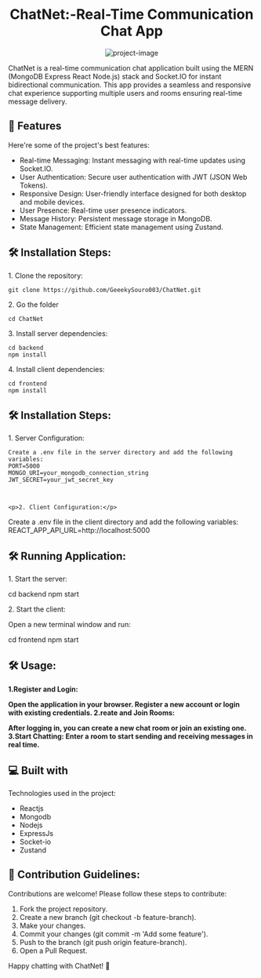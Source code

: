 <h1 align="center" id="title">ChatNet:-Real-Time Communication Chat App</h1>

<p align="center"><img src="https://socialify.git.ci/GeeekySouro003/ChatNet/image?font=Rokkitt&amp;forks=1&amp;language=1&amp;name=1&amp;pattern=Signal&amp;stargazers=1&amp;theme=Auto" alt="project-image"></p>

<p id="description">ChatNet is a real-time communication chat application built using the MERN (MongoDB Express React Node.js) stack and Socket.IO for instant bidirectional communication. This app provides a seamless and responsive chat experience supporting multiple users and rooms ensuring real-time message delivery.</p>

  
  
<h2>🧐 Features</h2>

Here're some of the project's best features:

*   Real-time Messaging: Instant messaging with real-time updates using Socket.IO.
*   User Authentication: Secure user authentication with JWT (JSON Web Tokens).
*   Responsive Design: User-friendly interface designed for both desktop and mobile devices.
*   User Presence: Real-time user presence indicators.
*   Message History: Persistent message storage in MongoDB.
*   State Management: Efficient state management using Zustand.

<h2>🛠️ Installation Steps:</h2>

<p>1. Clone the repository:</p>

```
git clone https://github.com/GeeekySouro003/ChatNet.git 
```

<p>2. Go the folder</p>

```
cd ChatNet
```

<p>3. Install server dependencies:</p>

```
cd backend 
npm install

```

<p>4. Install client dependencies:</p>

```
cd frontend 
npm install
```

<h2>🛠️ Installation Steps:</h2>

<p>1. Server Configuration:</p>

```
Create a .env file in the server directory and add the following variables:
PORT=5000 
MONGO_URI=your_mongodb_connection_string 
JWT_SECRET=your_jwt_secret_key



<p>2. Client Configuration:</p>

```
Create a .env file in the client directory and add the following variables:
REACT_APP_API_URL=http://localhost:5000

<h2>🛠️ Running Application:</h2>

<p>1. Start the server:</p>
cd backend
npm start


<p>2. Start the client:</p>
Open a new terminal window and run:

cd frontend
npm start


<h2>🛠️ Usage:</h2>

<h4>
1.Register and Login:

Open the application in your browser.
Register a new account or login with existing credentials.
2.reate and Join Rooms:

After logging in, you can create a new chat room or join an existing one.
3.Start Chatting:
Enter a room to start sending and receiving messages in real time.


<h2>💻 Built with</h2>

Technologies used in the project:

*   Reactjs
*   Mongodb
*   Nodejs
*   ExpressJs
*   Socket-io
*   Zustand


<h2>🍰 Contribution Guidelines:</h2>

Contributions are welcome! Please follow these steps to contribute:
1. Fork the project repository. 
2. Create a new branch (git checkout -b feature-branch).
3. Make your changes. 
4. Commit your changes (git commit -m 'Add some feature'). 
5. Push to the branch (git push origin feature-branch). 
6. Open a Pull Request.


Happy chatting with ChatNet! 🚀